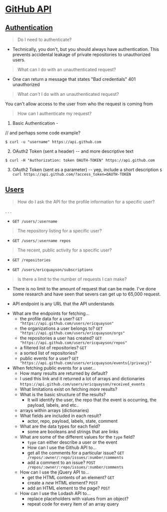 # [GitHub API](https://developer.github.com/v3/)

## [Authentication](https://developer.github.com/v3/#authentication)

> Do I need to authenticate?

+ Technically, you don't, but you should always have authentication. This prevents accidental leakage of private repositories to unauthorized users.

> What can I do with an unauthenticated request?

+ One can return a message that states "Bad credentials" 401 unauthorized

> What _can't_ I do with an unauthenticated request?

You can't allow access to the user from who the request is coming from

> How can I authenticate my request?

1. Basic Authentication -

// and perhaps some code example?

`$ curl -u "username" https://api.github.com`

2. OAuth2 Token (sent a header) -- and more descriptive text

`$ curl -H "Authorization: token OAUTH-TOKEN" https://api.github.com`

3. OAuth2 Token (sent as a parameter) -- yep, include a short description
`$ curl https://api.github.com/?access_token=OAUTH-TOKEN`

## [Users](https://developer.github.com/v3/users/)

> How do I ask the API for the profile information for a specific user?

. . .
+ `GET /users/:username`

> The repository listing for a specific user?

+ `GET /users/:username repos`

> The recent, public activity for a specific user?

+ `GET /repositories`


+ `GET /users/ericquayson/subscriptions`

> Is there a limit to the number of requests I can make?

+ There is no limit to the amount of request that can be made. I've done some research and have seen that severs can get up to 65,000 request.

+ API endpoint is any URL that the API understands

* What are the endpoints for fetching...
  * the profile data for a user?
  `GET "https://api.github.com/users/ericquayson"`
  * the organizations a user belongs to?
  `GET "https://api.github.com/users/ericquayson/orgs"`
  * the repositories a user has created?
  `GET "https://api.github.com/users/ericquayson/repos"`
  * a filtered list of repositories?
  `GET `
  * a sorted list of repositories?
  * public events for a user?
  `GET "https://api.github.com/users/ericquayson/events{/privacy}"`
* When fetching public events for a user...
  * How many results are returned by default?
  + I used this link and it returned a lot of arrays and dictionaries  `https://api.github.com/users/ericquayson/received_events`
  * What limitations exist on fetching _more_ results?
  * What is the basic structure of the results?
    + It will identify the user, the repo that the event is occurring, the payload, labels, and etc..
  + arrays within arrays (dictionaries)
  * What fields are included in each result?
    + actor, repo, payload, labels, state, comment
  * What are the data types for each field?
    + some are booleans and strings that are links
  * What are some of the different values for the `type` field?
    + `type` can either describe a user or the event
    * How can I use the Github API to...
    * get all the comments for a particular issue?
    `GET /repos/:owner/:repo/issues/:number/comments`
    * add a comment to an issue?
    `POST /repos/:owner/:repo/issues/:number/comments`
  * How can I use the jQuery API to...
    * get the HTML contents of an element?
    `GET `
    * create a _new_ HTML element?
    `POST`
    * add an HTML element to the page?
    `POST `
  * How can I use the Lodash API to...
    * replace placeholders with values from an object?
    * repeat code for every item of an array
query
